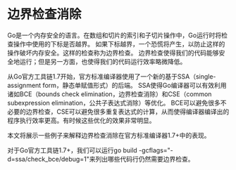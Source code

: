 # 边界检查消除
Go是一个内存安全的语言。在数组和切片的索引和子切片操作中，Go运行时将检查操作中使用的下标是否越界。 如果下标越界，一个恐慌将产生，以防止这样的操作破坏内存安全。这样的检查称为边界检查。 边界检查使得我们的代码能够安全地运行；但是另一方面，也使得我们的代码运行效率略微降低。

从Go官方工具链1.7开始，官方标准编译器使用了一个新的基于SSA（single-assignment form，静态单赋值形式）的后端。 SSA使得Go编译器可以有效利用诸如BCE（bounds check elimination，边界检查消除）和CSE（common subexpression elimination，公共子表达式消除）等优化。 BCE可以避免很多不必要的边界检查，CSE可以避免很多重复表达式的计算，从而使得编译器编译出的程序执行效率更高。有时候这些优化的效果非常明显。

本文将展示一些例子来解释边界检查消除在官方标准编译器1.7+中的表现。

对于Go官方工具链1.7+，我们可以运行go build -gcflags="-d=ssa/check_bce/debug=1"来列出哪些代码行仍然需要边界检查。



